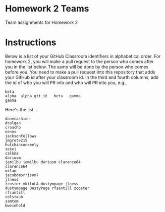 # Homework 2 Teams

Team assignments for Homework 2

# Instructions

Below is a list of your GitHub Classroom identifiers in 
alphabetical order.  For homework 2, you will 
make a pull request to the person who comes after you in the list below.
The same will be done by the person who comes before you.  You need
to make a pull request into this repository that adds your
GitHub id after your classroom id.  In the third and fourth columns,
add the id of who you will PR into and who will PR into you, e.g., 

```
beta
alpha  alpha_git_id   beta   gamma  
gamma
```

Here's the list....

```
danecashion               
dcolgan
crouchb
nenns
jacksonfellows
jmgrote215
hutchinsonkeely
zekej
calkna
dariusm
jemilbu jemilbu dariusm clarence64
clarence64
milan
jacobdmorrison7
jlness
zcoster mKiloLA dustympage jlness
dustympage DustyPage rfsantill zcoster
rfsantill
colstaub
samtom
bweinhold
```
